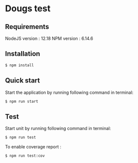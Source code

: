 # Dougs test

## Requirements

NodeJS version : 12.18
NPM version : 6.14.6

## Installation

```bash
$ npm install
```

## Quick start

Start the application by running following command in terminal: 
```bash
$ npm run start
```

## Test

Start unit by running following command in terminal: 
```bash
$ npm run test
```

To enable coverage report :
```bash
$ npm run test:cov
```
